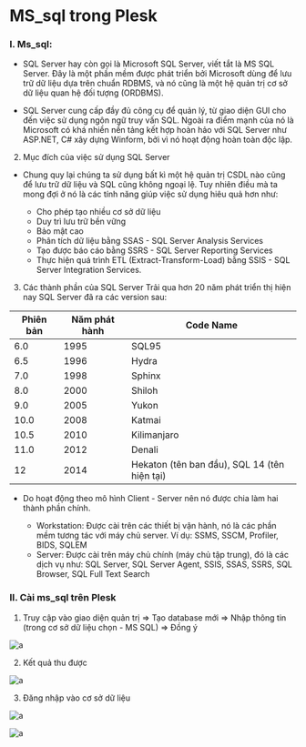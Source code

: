 # MS_sql trong Plesk

### I. Ms_sql:

- SQL Server hay còn gọi là Microsoft SQL Server, viết tắt là MS SQL Server. Đây là một phần mềm được phát triển bởi Microsoft dùng để lưu trữ dữ liệu dựa trên chuẩn RDBMS, và nó cũng là một hệ quản trị cơ sở dữ liệu quan hệ đối tượng (ORDBMS).

- SQL Server cung cấp đầy đủ công cụ để quản lý, từ giao diện GUI cho đến việc sử dụng ngôn ngữ truy vấn SQL. Ngoài ra điểm mạnh của nó là Microsoft có khá nhiền nền tảng kết hợp hoàn hảo với SQL Server như ASP.NET, C# xây dựng Winform, bởi vì nó hoạt động hoàn toàn độc lập.

2. Mục đích của việc sử dụng SQL Server

- Chung quy lại chúng ta sử dụng bất kì một hệ quản trị CSDL nào cũng để lưu trữ dữ liệu và SQL cũng không ngoại lệ. Tuy nhiên điều mà ta mong đợi ở nó là các tính năng giúp việc sử dụng hiêu quả hơn như:

  - Cho phép tạo nhiều cơ sở dữ liệu
  - Duy trì lưu trữ bền vững
  - Bảo mật cao
  - Phân tích dữ liệu bằng SSAS - SQL Server Analysis Services
  - Tạo được báo cáo bằng SSRS - SQL Server Reporting Services
  - Thực hiện quá trình ETL (Extract-Transform-Load) bằng SSIS - SQL Server Integration Services.


3. Các thành phần của SQL Server
Trải qua hơn 20 năm phát triển thị hiện nay SQL Server đã ra các version sau:

|Phiên bản|	Năm phát hành	|Code Name|
|-|-|-|
|6.0|	        1995|	        SQL95|
|6.5|	        1996	|        Hydra|
|7.0|	        1998	  |      Sphinx|
|8.0 |        2000	 |       Shiloh|
|9.0 |	2005|	Yukon|
|10.0 |	2008	|Katmai|
|10.5 |	2010|	Kilimanjaro|
|11.0|	2012	|Denali|
|12 |	2014|	Hekaton (tên ban đầu), SQL 14 (tên hiện tại)|

- Do hoạt động theo mô hình Client - Server nên nó được chia làm hai thành phần chính.

  - Workstation: Được cài trên các thiết bị vận hành, nó là các phần mềm tương  tác với máy chủ server. Ví dụ: SSMS, SSCM, Profiler, BIDS, SQLEM
  - Server: Được cài trên máy chủ chính (máy chủ tập trung), đó là các dịch vụ như: SQL Server, SQL Server Agent, SSIS, SSAS, SSRS, SQL Browser, SQL Full Text Search

### II. Cài ms_sql trên Plesk

1. Truy cập vào giao diện quản trị => Tạo database mới => Nhập thông tin (trong cơ sở dữ liệu chọn - MS SQL) => Đồng ý

![a](https://f6-zpcloud.zdn.vn/3510260233748342014/a46de6ceb544781a2155.jpg)

2. Kết quả thu được 

![a](https://f4-zpcloud.zdn.vn/13929829468780875/6a9b25e1686ba535fc7a.jpg)

3. Đăng nhập vào cơ sở dữ liệu

![a](https://f6-zpcloud.zdn.vn/7581623550256114044/b31960d2a3586e063749.jpg)

![a](https://f6-zpcloud.zdn.vn/5782864392112079773/c8a06dccbf4672182b57.jpg)
